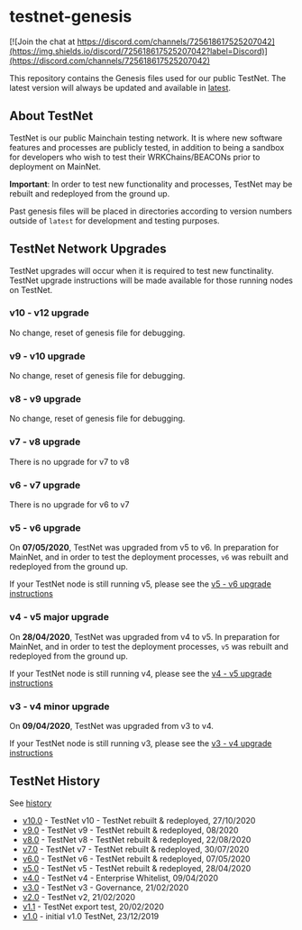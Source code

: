# testnet-genesis

[![Join the chat at https://discord.com/channels/725618617525207042](https://img.shields.io/discord/725618617525207042?label=Discord)](https://discord.com/channels/725618617525207042)

This repository contains the Genesis files used for our public TestNet. The latest version will always be updated and available in [latest](https://github.com/unification-com/testnet/tree/master/latest).  

## About TestNet

TestNet is our public Mainchain testing network. It is where new software features and processes are publicly tested, in addition to being a sandbox for developers who wish to test their WRKChains/BEACONs prior to deployment on MainNet.

**Important**: In order to test new functionality and processes, TestNet may be rebuilt and redeployed from the ground up.  

Past genesis files will be placed in directories according to version numbers outside of `latest` for development and testing purposes.  

## TestNet Network Upgrades

TestNet upgrades will occur when it is required to test new functinality. TestNet upgrade instructions will be made available for those running nodes on TestNet.

### v10 - v12 upgrade

No change, reset of genesis file for debugging.

### v9 - v10 upgrade

No change, reset of genesis file for debugging.

### v8 - v9 upgrade

No change, reset of genesis file for debugging.

### v7 - v8 upgrade

There is no upgrade for v7 to v8

### v6 - v7 upgrade

There is no upgrade for v6 to v7

### v5 - v6 upgrade

On **07/05/2020**, TestNet was upgraded from v5 to v6. In preparation for MainNet, and in order to test the deployment processes, `v6` was rebuilt and redeployed from the ground up.

If your TestNet node is still running v5, please see the [v5 - v6 upgrade instructions](upgrades/TestNet-v5-v6_upgrade.md)

### v4 - v5 major upgrade

On **28/04/2020**, TestNet was upgraded from v4 to v5. In preparation for MainNet, and in order to test the deployment processes, `v5` was rebuilt and redeployed from the ground up.

If your TestNet node is still running v4, please see the [v4 - v5 upgrade instructions](upgrades/TestNet-v4-v5_upgrade.md)

### v3 - v4 minor upgrade

On **09/04/2020**, TestNet was upgraded from v3 to v4.

If your TestNet node is still running v3, please see the [v3 - v4 upgrade instructions](upgrades/TestNet_v3-v4_upgrade.md)

## TestNet History

See [history](https://github.com/unification-com/testnet/tree/master/history)

- [v10.0](https://github.com/unification-com/testnet/tree/master/history/v10.0) - TestNet v10 - TestNet rebuilt & redeployed, 27/10/2020  
- [v9.0](https://github.com/unification-com/testnet/tree/master/history/v9.0) - TestNet v9 - TestNet rebuilt & redeployed, 08/2020  
- [v8.0](https://github.com/unification-com/testnet/tree/master/history/v8.0) - TestNet v8 - TestNet rebuilt & redeployed, 22/08/2020  
- [v7.0](https://github.com/unification-com/testnet/tree/master/history/v7.0) - TestNet v7 - TestNet rebuilt & redeployed, 30/07/2020  
- [v6.0](https://github.com/unification-com/testnet/tree/master/history/v6.0) - TestNet v6 - TestNet rebuilt & redeployed, 07/05/2020  
- [v5.0](https://github.com/unification-com/testnet/tree/master/history/v5.0) - TestNet v5 - TestNet rebuilt & redeployed, 28/04/2020  
- [v4.0](https://github.com/unification-com/testnet/tree/master/history/v4.0) - TestNet v4 - Enterprise Whitelist, 09/04/2020  
- [v3.0](https://github.com/unification-com/testnet/tree/master/history/v3.0) - TestNet v3 - Governance, 21/02/2020  
- [v2.0](https://github.com/unification-com/testnet/tree/master/history/v2.0) - TestNet v2, 21/02/2020  
- [v1.1](https://github.com/unification-com/testnet/tree/master/history/v1.1) - TestNet export test, 20/02/2020  
- [v1.0](https://github.com/unification-com/testnet/tree/master/history/v1.0) - initial v1.0 TestNet, 23/12/2019  

